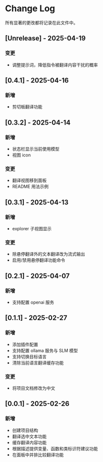 # Change Log

所有显著的更改都将记录在此文件中。

## [Unrelease] - 2025-04-19

### 变更

-   调整提示词，降低指令被翻译内容干扰的概率

## [0.4.1] - 2025-04-16

### 新增

-   剪切板翻译功能

## [0.3.2] - 2025-04-14

### 新增

-   状态栏显示当前使用模型
-   视图 icon

### 变更

-   翻译视图移到面板
-   README 用法示例

## [0.3.1] - 2025-04-13

### 新增

-   explorer 子视图显示

### 变更

-   除悬停翻译外的文本翻译改为流式输出
-   启用/禁用悬停翻译功能命令

## [0.2.1] - 2025-04-07

### 新增

-   支持配置 openai 服务

## [0.1.1] - 2025-02-27

### 新增

-   添加插件配置
-   支持配置 ollama 服务与 SLM 模型
-   支持切换目标语言
-   清除当前语言翻译缓存功能

### 变更

-   将项目文档修改为中文

## [0.0.1] - 2025-02-26

### 新增

-   创建项目结构
-   翻译选中文本功能
-   缓存翻译内容功能
-   根据描述提供变量、函数和类标识符建议功能
-   在面板中并排比较翻译功能
